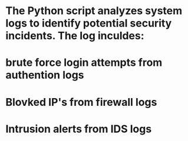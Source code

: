 # The Python script analyzes system logs to identify potential security incidents. The log inculdes:
# brute force login attempts from authention logs
# Blovked IP's from firewall logs
# Intrusion alerts from IDS logs
